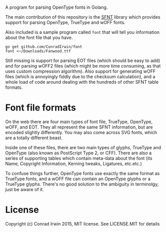 A program for parsing OpenType fonts in Golang.

The main contribution of this repository is the [SFNT](https://godoc.org/github.com/ConradIrwin/font/sfnt) library which provides support for parsing OpenType, TrueType and wOFF fonts.

Also included is a sample program called `font` that will tell you information about the font file that you have.

```
go get github.com/ConradIrwin/font
font <~/Downloads/Fanwood.ttf
```

Still missing is support for parsing EOT files (which should be easy to add) and for parsing wOFF2 files (which might be more time consuming, as that uses custom compression algorithm). Also support for generating wOFF files (which is annoyingly fiddly due to the checksum calculation), and a whole load of code around dealing with the hundreds of other SFNT table formats.

Font file formats
=================

On the web there are four main types of font file, TrueType, OpenType, wOFF, and EOT. They all represent the same SFNT information, but are encoded slightly differently. You may also come across SVG fonts, which are a totally different beast.

Inside one of these files, there are two main types of glyphs, TrueType and
OpenType (also known as PostScript Type 2, or CFF). There are also a series of supporting
tables which contain meta-data about the font (its Name, Copyright Information, Kerning tweaks, Ligatures, etc.etc.)

To confuse things further, OpenType fonts use exactly the same format as TrueType fonts, and a wOFF file can contain an OpenType glyphs or a TrueType glyphs. There's no good solution to the ambiguity in terminolgy, just be aware of it.

License
=======

Copyright (c) Conrad Irwin 2015, MIT license. See LICENSE.MIT for details

